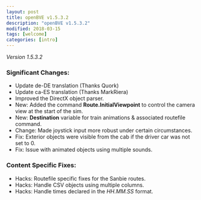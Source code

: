 ```yaml
---
layout: post
title: openBVE v1.5.3.2
description: "openBVE v1.5.3.2"
modified: 2018-03-15
tags: [welcome]
categories: [intro]
---
```


*Version 1.5.3.2*

### Significant Changes:

* Update de-DE translation (Thanks Quork)
* Update ca-ES translation (Thanks MarkRiera)
* Improved the DirectX object parser.
* New: Added the command **Route.InitialViewpoint** to control the camera view at the start of the sim.
* New: **Destination** variable for train animations & associated routefile command.
* Change: Made joystick input more robust under certain circumstances.
* Fix: Exterior objects were visible from the cab if the driver car was not set to 0.
* Fix: Issue with animated objects using multiple sounds.

### Content Specific Fixes:

* Hacks: Routefile specific fixes for the Sanbie routes.
* Hacks: Handle CSV objects using multiple columns.
* Hacks: Handle times declared in the _HH.MM.SS_ format.